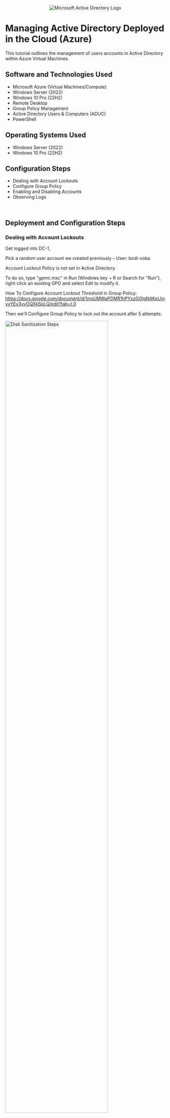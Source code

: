 <p align="center">
<img src="https://i.imgur.com/pU5A58S.png" alt="Microsoft Active Directory Logo"/>
</p>

<h1>Managing Active Directory Deployed in the Cloud (Azure)</h1>
This tutorial outlines the management of users accounts in Active Directory within Azure Virtual Machines.<br />


<h2>Software and Technologies Used</h2>

- Microsoft Azure (Virtual Machines/Compute)
- Windows Server (2022)
- Windows 10 Pro (22H2)
- Remote Desktop
- Group Policy Management 
- Active Directory Users & Computers (ADUC)
- PowerShell

<h2>Operating Systems Used </h2>

- Windows Server (2022)
- Windows 10 Pro (22H2)

<h2>Configuration Steps</h2>

- Dealing with Account Lockouts
- Configure Group Policy 
- Enabling and Disabling Accounts 
- Observing Logs
<br />

<h2>Deployment and Configuration Steps</h2>

<h3>Dealing with Account Lockouts</h3>
<p>
  Get logged into DC-1,
  
 Pick a random user account we created previously – User: bodi-voba

Account Lockout Policy is not set in Active Directory. 

To do so, type "gpmc.msc" in Run (Windows key + R or Search for "Run"), right-click an existing GPO and select Edit to modify it.

How To Configure Account Lockout Threshold in Group Policy: https://docs.google.com/document/d/1msUMWaPDMR1hPYxzGOlgN4KpUjnyyYEv3vvOQXkSpLQ/edit?tab=t.0 

Then we'll Configure Group Policy to lock out the account after 5 attempts: 
</p>
<p>
  <img src="https://i.imgur.com/2w9IPHR.png" height="80%" width="80%" alt="Disk Sanitization Steps"/>
  <img src="https://i.imgur.com/8Dw2gBK.png" height="80%" width="80%" alt="Disk Sanitization Steps"/>
  <img src="https://i.imgur.com/27Lp6G6.png" height="80%" width="80%" alt="Disk Sanitization Steps"/>
  <img src="https://i.imgur.com/gbKznvW.png" height="80%" width="80%" alt="Disk Sanitization Steps"/>
</p>
<p>
  Log into Client-1 as Domain Admin “Jane Doe” to force the PC to update the policy quickly using the command prompt.

  use command "gpupdate /force"
</p>
<p>
  <img src="https://i.imgur.com/yENE6eR.png" height="80%" width="80%" alt="Disk Sanitization Steps"/>
</p>
<p>
  Sign out of Client-1 VM and attempt to log in with it 6 times with a bad password. 
  
  After 5 times, the Client-1 VM should lock you out on the 6th attempt for that user's account.
</p>
<p>
  <img src="https://i.imgur.com/s6jgOCa.png" height="80%" width="80%" alt="Disk Sanitization Steps"/>
</p>
<p>
  Observe that the account has been locked out within Active Directory Users and Computers (ADUC)
</p>
<p>
  <img src="https://i.imgur.com/x8n0WiM.png" height="80%" width="80%" alt="Disk Sanitization Steps"/>
</p>
<p>
  Now let's unlock the account. Check "Unlock Account", then click Apply & OK.
</p>
<p>
  <img src="https://i.imgur.com/tlEkJ86.png" height="80%" width="80%" alt="Disk Sanitization Steps"/>
</p>
<p>
  Now the user can log into the Client-1 VM
</p>
<br />
<p>
  After the failed login attempts, you could reset the Password here.

  Right click the user and select "Reset Password" option. Then attempt to login with it.
</p>
<p>
   <img src="https://i.imgur.com/2py9SSb.png" height="80%" width="80%" alt="Disk Sanitization Steps"/>
</p>
